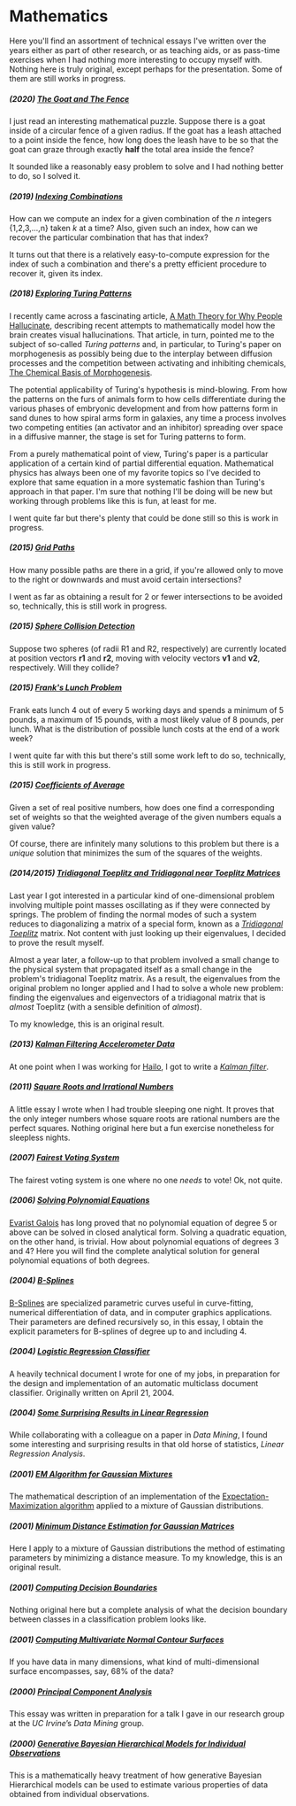 # Mathematics
Here you'll find an assortment of technical essays I've written over the years either as part of other research, or as teaching aids, or as pass-time exercises when I had nothing more interesting to occupy myself with. Nothing here is truly original, except perhaps for the presentation. Some of them are still works in progress.

##### (2020) [The Goat and The Fence](https://github.com/wltrup/Math-Fenced-Goat)
I just read an interesting mathematical puzzle. Suppose there is a goat inside of a circular fence of a given radius. If the goat has a leash attached to a point inside the fence, how long does the leash have to be so that the goat can graze through exactly **half** the total area inside the fence?

It sounded like a reasonably easy problem to solve and I had nothing better to do, so I solved it.

##### (2019) [Indexing Combinations](https://github.com/wltrup/Math-Indexing-Combinations)
How can we compute an index for a given combination of the *n* integers {1,2,3,...,n} taken *k* at a time? Also, given such an index, how can we recover the particular combination that has that index?

It turns out that there is a relatively easy-to-compute expression for the index of such a combination and there's a pretty efficient procedure to recover it, given its index.

##### (2018) [Exploring Turing Patterns](https://github.com/wltrup/Math-Exploring-Turing-Patterns)
I recently came across a fascinating article, [A Math Theory for Why People Hallucinate](https://www.quantamagazine.org/a-math-theory-for-why-people-hallucinate-20180730), describing recent attempts to mathematically model how the brain creates visual hallucinations. That article, in turn, pointed me to the subject of so-called *Turing patterns* and, in particular, to Turing's paper on morphogenesis as possibly being due to the interplay between diffusion processes and the competition between activating and inhibiting chemicals, [The Chemical Basis of Morphogenesis](http://www.dna.caltech.edu/courses/cs191/paperscs191/turing.pdf).

The potential applicability of Turing's hypothesis is mind-blowing. From how the patterns on the furs of animals form to how cells differentiate during the various phases of embryonic development and from how patterns form in sand dunes to how spiral arms form in galaxies, any time a process involves two competing entities (an activator and an inhibitor) spreading over space in a diffusive manner, the stage is set for Turing patterns to form.

From a purely mathematical point of view, Turing's paper is a particular application of a certain kind of partial differential equation. Mathematical physics has always been one of my favorite topics so I've decided to explore that same equation in a more systematic fashion than Turing's approach in that paper. I'm sure that nothing I'll be doing will be new but working through problems like this is fun, at least for me.

I went quite far but there's plenty that could be done still so this is work in progress.

##### (2015) [Grid Paths](https://github.com/wltrup/Math-Grid-Paths)
How many possible paths are there in a grid, if you're allowed only to move to the right or downwards and must avoid certain intersections?

I went as far as obtaining a result for 2 or fewer intersections to be avoided so, technically, this is still work in progress.

##### (2015) [Sphere Collision Detection](https://github.com/wltrup/Math-Sphere-Collision-Detection)
Suppose two spheres (of radii R1 and R2, respectively) are currently located at position vectors **r1** and **r2**, moving with velocity vectors **v1** and **v2**, respectively. Will they collide?

##### (2015) [Frank's Lunch Problem](https://github.com/wltrup/Math-Franks-Lunch-Problem)
Frank eats lunch 4 out of every 5 working days and spends a minimum of 5 pounds, a maximum of 15 pounds, with a most likely value of 8 pounds, per lunch. What is the distribution of possible lunch costs at the end of a work week?

I went quite far with this but there's still some work left to do so, technically, this is still work in progress.

##### (2015) [Coefficients of Average](https://github.com/wltrup/Math-Coefficients-of-Average)
Given a set of real positive numbers, how does one find a corresponding set of weights so that the weighted average of the given numbers equals a given value?

Of course, there are infinitely many solutions to this problem but there is a *unique* solution that minimizes the sum of the squares of the weights.

##### (2014/2015) [Tridiagonal Toeplitz and Tridiagonal *near* Toeplitz Matrices](https://github.com/wltrup/Math-Tridiagonal-Toeplitz-Matrices)
Last year I got interested in a particular kind of one-dimensional problem involving multiple point masses oscillating as if they were connected by springs. The problem of finding the normal modes of such a system reduces to diagonalizing a matrix of a special form, known as a [_Tridiagonal Toeplitz_](http://de.wikipedia.org/wiki/Tridiagonal-Toeplitz-Matrix) matrix. Not content with just looking up their eigenvalues, I decided to prove the result myself.

Almost a year later, a follow-up to that problem involved a small change to the physical system that propagated itself as a small change in the problem's tridiagonal Toeplitz matrix. As a result, the eigenvalues from the original problem no longer applied and I had to solve a whole new problem: finding the eigenvalues and eigenvectors of a tridiagonal matrix that is _almost_ Toeplitz (with a sensible definition of _almost_).

To my knowledge, this is an original result.

##### (2013) [Kalman Filtering Accelerometer Data](https://github.com/wltrup/Math-Kalman-Filtering-Accelerometer-Data)
At one point when I was working for [Hailo](https://www.hailoapp.com), I got to write a [_Kalman filter_](http://en.wikipedia.org/wiki/Kalman_filter).

##### (2011) [Square Roots and Irrational Numbers](https://github.com/wltrup/Math-Square-Roots-and-Irrational-Numbers)
A little essay I wrote when I had trouble sleeping one night. It proves that the only integer numbers whose square roots are rational numbers are the perfect squares. Nothing original here but a fun exercise nonetheless for sleepless nights.

##### (2007) [Fairest Voting System](https://github.com/wltrup/Math-Fairest-Voting-System)
The fairest voting system is one where no one _needs_ to vote! Ok, not quite.

##### (2006) [Solving Polynomial Equations](https://github.com/wltrup/Math-Solving-Polynomial-Equations)
[Evarist Galois](http://en.wikipedia.org/wiki/Évariste_Galois) has long proved that no polynomial equation of degree 5 or above can be solved in closed analytical form. Solving a quadratic equation, on the other hand, is trivial. How about polynomial equations of degrees 3 and 4? Here you will find the complete analytical solution for general polynomial equations of both degrees.

##### (2004) [B-Splines](https://github.com/wltrup/Math-B-Splines)
[B-Splines](https://en.wikipedia.org/wiki/B-spline) are specialized parametric curves useful in curve-fitting, numerical differentiation of data, and in computer graphics applications. Their parameters are defined recursively so, in this essay, I obtain the explicit parameters for B-splines of degree up to and including 4.

##### (2004) [Logistic Regression Classifier](https://github.com/wltrup/Math-Logistic-Regression-Classifier)
A heavily technical document I wrote for one of my jobs, in preparation for the design and implementation of an automatic multiclass document classifier. Originally written on April 21, 2004.

##### (2004) [Some Surprising Results in Linear Regression](https://github.com/wltrup/Math-Some-Surprising-Results-in-Linear-Regression)
While collaborating with a colleague on a paper in _Data Mining_, I found some interesting and surprising results in that old horse of statistics, _Linear Regression Analysis_.

##### (2001) [EM Algorithm for Gaussian Mixtures](https://github.com/wltrup/Math-EM-Algorithm-for-Gaussian-Mixtures)
The mathematical description of an implementation of the [Expectation-Maximization algorithm](http://en.wikipedia.org/wiki/Expectation–maximization_algorithm) applied to a mixture of Gaussian distributions.

##### (2001) [Minimum Distance Estimation for Gaussian Matrices](https://github.com/wltrup/Math-Minimum-Distance-Estimation-for-Gaussian-Matrices)
Here I apply to a mixture of Gaussian distributions the method of estimating parameters by minimizing a distance measure. To my knowledge, this is an original result.

##### (2001) [Computing Decision Boundaries](https://github.com/wltrup/Math-Computing-Decision-Boundaries)
Nothing original here but a complete analysis of what the decision boundary between classes in a classification problem looks like.

##### (2001) [Computing Multivariate Normal Contour Surfaces](https://github.com/wltrup/Math-Computing-Multivariate-Normal-Contour-Surfaces)
If you have data in many dimensions, what kind of multi-dimensional surface encompasses, say, 68% of the data?

##### (2000) [Principal Component Analysis](https://github.com/wltrup/Math-Principal-Component-Analysis)
This essay was written in preparation for a talk I gave in our research group at the _UC Irvine_’s _Data Mining_ group.

##### (2000) [Generative Bayesian Hierarchical Models for Individual Observations](https://github.com/wltrup/Math-Generative-Bayesian-Hierarchical-Models-for-Individual-Observations)
This is a mathematically heavy treatment of how generative Bayesian Hierarchical models can be used to estimate various properties of data obtained from individual observations.
